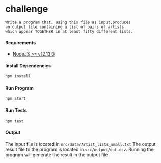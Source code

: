 challenge
========

```
Write a program that, using this file as input,produces 
an output file containing a list of pairs of artists 
which appear TOGETHER in at least fifty different lists.
```

#### Requirements
- [NodeJS >= v12.13.0](https://nodejs.org/en/)

#### Install Dependencies
```bash
npm install
```

#### Run Program
```bash
npm start
```

#### Run Tests
```bash
npm test
```

#### Output
The input file is located in `src/data/Artist_lists_small.txt`
The output result file to the program is located in `src/output/out.csv`. 
Running the program will generate the result in the output file